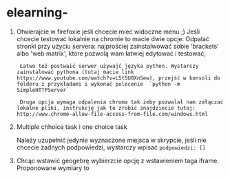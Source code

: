 # elearning-

1. Otwierajcie w firefoxie jeśli chcecie mieć widoczne menu ;)
	Jeśli chcecie testować lokalnie na chromie to macie dwie opcje:
		Odpalać stronki przy użyciu servera: najprościej zainstalwować sobie 'brackets' albo 'web matrix', które pozwolą wam łatwiej edytować i testować;
	
		Łatwo też postwaić serwer używajć języka python. Wystarczy zainstalować pythona (tutaj macie link https://www.youtube.com/watch?v=L5t5U0XnSew), przejść w konsoli do folderu z przykładami i wykonać polecenie  `python -m SimpleHTTPServer`
		
		Druga opcja wymaga odpalenia chroma tak żeby pozwalał nam załączać lokalne pliki, instrukcję jak to zrobić znajdziecie tutaj: http://www.chrome-allow-file-access-from-file.com/windows.html


2. Multiple chhoice task i one choice task

    Należy uzupełnić jedynie wyznaczone miejsca w skrypcie, jeśli nie chcecie żadnych podpowiedzi, wystarczy wpisać `podpowiedzi: []`

3. Chcąc wstawić geogebrę wybierzcie opcję z wstawieniem taga iframe. Proponowane wymiary to 
